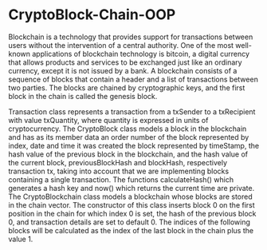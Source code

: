 # CryptoBlock-Chain-OOP

Blockchain is a technology that provides support for
transactions between users without the intervention of a central authority. One of the most well-known applications of blockchain technology is bitcoin, a digital currency that allows products and services to be exchanged just like an ordinary currency, except it is not issued by a bank. A blockchain consists of a sequence of blocks that contain a header and a list of transactions between two parties. The blocks are chained by 
cryptographic keys, and the first block in the chain is called the genesis block.

Transaction class represents a transaction from a txSender to a 
txRecipient with value txQuantity, where quantity is expressed in units of 
cryptocurrency.
The CryptoBlock class models a block in the blockchain and has as its member data 
an order number of the block represented by index, date and time it was created the block represented by timeStamp, the hash value of the previous block in the blockchain, and the hash value of the current block, previousBlockHash and blockHash, respectively transaction tx, taking into account that we are implementing blocks containing a single transaction. The functions calculateHash() which generates a hash key and now() which returns the current time are private.
The CryptoBlockchain class models a blockchain whose blocks are 
stored in the chain vector. The constructor of this class inserts block 0 on the first position in the chain for which index 0 is set, the hash of the previous block 0, and transaction details are set to default 0. The indices of the following blocks will be calculated as the index of the last block in the chain plus the value 1. 


